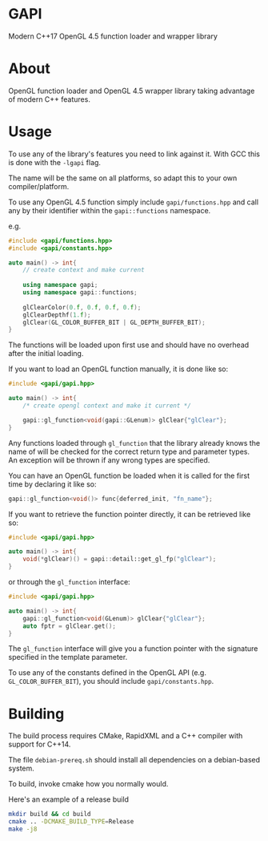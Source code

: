 GAPI
====

Modern C++17 OpenGL 4.5 function loader and wrapper library

About
=====

OpenGL function loader and OpenGL 4.5 wrapper library taking advantage of modern C++ features.

Usage
=====

To use any of the library's features you need to link against it. With GCC this is done with the `-lgapi` flag.

The name will be the same on all platforms, so adapt this to your own compiler/platform.

To use any OpenGL 4.5 function simply include `gapi/functions.hpp` and call any by their identifier within the `gapi::functions` namespace.

e.g.
```c++
#include <gapi/functions.hpp>
#include <gapi/constants.hpp>

auto main() -> int{
	// create context and make current
	
	using namespace gapi;
	using namespace gapi::functions;
	
	glClearColor(0.f, 0.f, 0.f, 0.f);
	glClearDepthf(1.f);
	glClear(GL_COLOR_BUFFER_BIT | GL_DEPTH_BUFFER_BIT);
}
```

The functions will be loaded upon first use and should have no overhead after the initial loading.

If you want to load an OpenGL function manually, it is done like so:

```c++
#include <gapi/gapi.hpp>

auto main() -> int{
	/* create opengl context and make it current */

	gapi::gl_function<void(gapi::GLenum)> glClear{"glClear"};
}
```

Any functions loaded through `gl_function` that the library already knows the name of will be checked for the correct return type and parameter types. An exception will be thrown if any wrong types are specified.

You can have an OpenGL function be loaded when it is called for the first time by declaring it like so:

```c++
gapi::gl_function<void()> func{deferred_init, "fn_name"};
```

If you want to retrieve the function pointer directly, it can be retrieved like so:

```c++
#include <gapi/gapi.hpp>

auto main() -> int{
	void(*glClear)() = gapi::detail::get_gl_fp("glClear");
}
```

or through the `gl_function` interface:
```c++
#include <gapi/gapi.hpp>

auto main() -> int{
	gapi::gl_function<void(GLenum)> glClear{"glClear"};
	auto fptr = glClear.get();
}
```

The `gl_function` interface will give you a function pointer with the signature specified in the template parameter.

To use any of the constants defined in the OpenGL API (e.g. `GL_COLOR_BUFFER_BIT`), you should include `gapi/constants.hpp`.

Building
========

The build process requires CMake, RapidXML and a C++ compiler with support for C++14.

The file `debian-prereq.sh` should install all dependencies on a debian-based system.

To build, invoke cmake how you normally would.

Here's an example of a release build
```bash
mkdir build && cd build
cmake .. -DCMAKE_BUILD_TYPE=Release
make -j8
```
